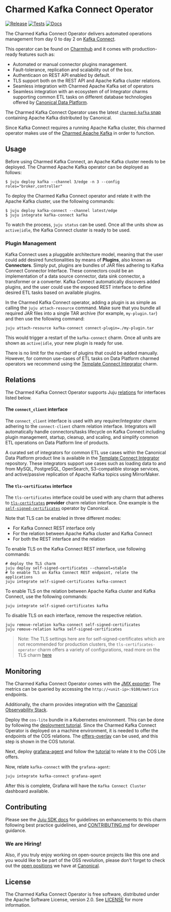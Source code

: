 # Charmed Kafka Connect Operator

[![Release](https://github.com/canonical/kafka-connect-operator/actions/workflows/release.yaml/badge.svg)](https://github.com/canonical/kafka-connect-operator/actions/workflows/release.yaml)
[![Tests](https://github.com/canonical/kafka-connect-operator/actions/workflows/ci.yaml/badge.svg?branch=main)](https://github.com/canonical/kafka-connect-operator/actions/workflows/ci.yaml?query=branch%3Amain)
[![Docs](https://github.com/canonical/kafka-connect-operator/actions/workflows/sync_docs.yaml/badge.svg)](https://github.com/canonical/kafka-connect-operator/actions/workflows/sync_docs.yaml)

The Charmed Kafka Connect Operator delivers automated operations management from day 0 to day 2 on [Kafka Connect](https://kafka.apache.org/documentation/#connect).

This operator can be found on [Charmhub](https://charmhub.io/kafka-connect) and it comes with production-ready features such as:

- Automated or manual connector plugins management.
- Fault-tolerance, replication and scalability out of the box.
- Authenticaon on REST API enabled by default.
- TLS support both on the REST API and Apache Kafka cluster relations.
- Seamless integration with Charmed Apache Kafka set of operators
- Seamless integration with an ecosystem of of Integrator charms supporting common ETL tasks on different database technologies offered by [Canonical Data Platform](https://canonical.com/data).

The Charmed Kafka Connect Operator uses the latest [`charmed-kafka` snap](https://github.com/canonical/charmed-kafka-snap) containing Apache Kafka distributed by Canonical.

Since Kafka Connect requires a running Apache Kafka cluster, this charmed operator makes use of the [Charmed Apache Kafka](https://github.com/canonical/kafka-operator) in order to function.

## Usage

Before using Charmed Kafka Connect, an Apache Kafka cluster needs to be deployed. The Charmed Apache Kafka operator can be deployed as follows:

```shell
$ juju deploy kafka --channel 3/edge -n 3 --config roles="broker,controller"
```

To deploy the Charmed Kafka Connect operator and relate it with the Apache Kafka cluster, use the following commands:

```shell
$ juju deploy kafka-connect --channel latest/edge
$ juju integrate kafka-connect kafka
```

To watch the process, `juju status` can be used. Once all the units show as `active|idle`, the Kafka Connect cluster is ready to be used.

### Plugin Management

Kafka Connect uses a pluggable architecture model, meaning that the user could add desired functionalities by means of **Plugins**, also known as **Connectors**. Simply put, plugins are bundles of JAR files adhering to Kafka Connect Connector Interface. These connectors could be an implementation of a data source connector, data sink connector, a transformer or a converter. Kafka Connect automatically discovers added plugins, and the user could use the exposed REST interface to define desired ETL tasks based on available plugins.

In the Charmed Kafka Connect operator, adding a plugin is as simple as calling the `juju attach-resource` command. Make sure that you bundle all required JAR files into a single TAR archive (for example, `my-plugin.tar`) and then use the following command:

```shell
juju attach-resource kafka-connect connect-plugin=./my-plugin.tar
```

This would trigger a restart of the `kafka-connect` charm. Once all units are shown as `active|idle`, your new plugin is ready for use. 

There is no limit for the number of plugins that could be added manually. However, for common use-cases of ETL tasks on Data Platform charmed operators we recommend using the [Template Connect Integrator](https://github.com/canonical/template-connect-integrator) charm.

## Relations

The Charmed Kafka Connect Operator supports Juju [relations](https://juju.is/docs/olm/relations) for interfaces listed below.

#### The `connect_client` interface

The `connect_client` interface is used with any requirer/integrator charm adhering to the `connect-client` charm relation interface. Integrators will automatically handle connectors/tasks lifecycle on Kafka Connect including plugin management, startup, cleanup, and scaling, and simplify common ETL operations on Data Platform line of products.

A curated set of integrators for common ETL use cases within the Canonical Data Platform product line is available in the [Template Connect Integrator](https://github.com/canonical/template-connect-integrator) repository. These integrators support use cases such as loading data to and from MySQL, PostgreSQL, OpenSearch, S3-compatible storage services, and active/passive replication of Apache Kafka topics using MirrorMaker.

#### The `tls-certificates` interface

The `tls-certificates` interface could be used with any charm that adheres to [`tls-certifcates`](https://github.com/canonical/charm-relation-interfaces/tree/main/docs/json_schemas/tls_certificates/v1) **provider** charm relation interface. One example is the [`self-signed-certificates`](https://github.com/canonical/self-signed-certificates-operator) operator by Canonical.

Note that TLS can be enabled in three different modes:

- For Kafka Connect REST interface only
- For the relation between Apache Kafka cluster and Kafka Connect
- For both the REST interface and the relation

To enable TLS on the Kafka Connect REST interface, use following commands:

```shell
# deploy the TLS charm
juju deploy self-signed-certificates --channel=stable
# to enable TLS on Kafka Connect REST endpoint, relate the applications
juju integrate self-signed-certificates kafka-connect
```

To enable TLS on the relation between Apache Kafka cluster and Kafka Connect, use the following commands:

```
juju integrate self-signed-certificates kafka
```

To disable TLS on each interface, remove the respective relation.

```shell
juju remove-relation kafka-connect self-signed-certificates
juju remove-relation kafka self-signed-certificates
```

> Note: The TLS settings here are for self-signed-certificates which are not recommended for production clusters, the `tls-certificates-operator` charm offers a variety of configurations, read more on the TLS charm [here](https://charmhub.io/tls-certificates-operator)

## Monitoring

The Charmed Kafka Connect Operator comes with the [JMX exporter](https://github.com/prometheus/jmx_exporter/).
The metrics can be queried by accessing the `http://<unit-ip>:9100/metrics` endpoints.

Additionally, the charm provides integration with the [Canonical Observability Stack](https://charmhub.io/topics/canonical-observability-stack).

Deploy the `cos-lite` bundle in a Kubernetes environment. This can be done by following the
[deployment tutorial](https://charmhub.io/topics/canonical-observability-stack/tutorials/install-microk8s).
Since the Charmed Kafka Connect Operator is deployed on a machine environment, it is needed to offer the endpoints
of the COS relations. The [offers-overlay](https://github.com/canonical/cos-lite-bundle/blob/main/overlays/offers-overlay.yaml)
can be used, and this step is shown in the COS tutorial.

Next, deploy [grafana-agent](https://charmhub.io/grafana-agent) and follow the
[tutorial](https://discourse.charmhub.io/t/using-the-grafana-agent-machine-charm/8896)
to relate it to the COS Lite offers.

Now, relate `kafka-connect` with the `grafana-agent`:

```shell
juju integrate kafka-connect grafana-agent
```

After this is complete, Grafana will have the `Kafka Connect Cluster` dashboard available.

## Contributing

Please see the [Juju SDK docs](https://juju.is/docs/sdk) for guidelines on enhancements to this charm following best practice guidelines, and [CONTRIBUTING.md](https://github.com/canonical/kafka-connect-operator/blob/main/CONTRIBUTING.md) for developer guidance. 

### We are Hiring!

Also, if you truly enjoy working on open-source projects like this one and you would like to be part of the OSS revolution, please don't forget to check out the [open positions](https://canonical.com/careers/all) we have at [Canonical](https://canonical.com/). 

## License

The Charmed Kafka Connect Operator is free software, distributed under the Apache Software License, version 2.0. See [LICENSE](https://github.com/canonical/kafka-connect-operator/blob/main/LICENSE) for more information.
